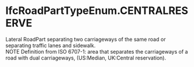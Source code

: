 IfcRoadPartTypeEnum.CENTRALRESERVE
==================================
Lateral RoadPart separating two carriageways of the same road or separating
traffic lanes and sidewalk.  
NOTE Definition from ISO 6707-1: area that separates the carriageways of a
road with dual carriageways, (US:Median, UK:Central reservation).  


